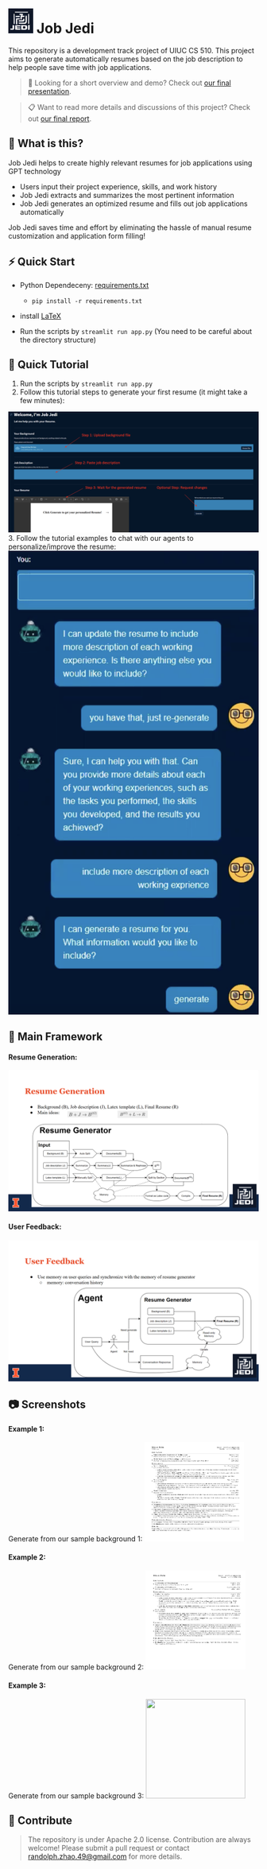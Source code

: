 # <img src="/utils/logo.png" width="50" height="50"> Job Jedi

This repository is a development track project of UIUC CS 510. This project aims to generate automatically resumes based on the job description to help people save time with job applications.

> :movie_camera: Looking for a short overview and demo? Check out [our final presentation](https://drive.google.com/file/d/135S6sEjWCkw2fl7JkV9TiDu-sVdYFGtt/view?usp=share_link).

> 📋 Want to read more details and discussions of this project? Check out [our final report](https://404.com).

## 🤔 What is this?

Job Jedi helps to create highly relevant resumes for job applications using GPT technology
- Users input their project experience, skills, and work history
- Job Jedi extracts and summarizes the most pertinent information
- Job Jedi generates an optimized resume and fills out job applications automatically

Job Jedi saves time and effort by eliminating the hassle of manual resume customization and application form filling!

## ⚡ Quick Start

- Python Dependeceny: [requirements.txt](/requirement.txt)

  - `pip install -r requirements.txt`

- install [LaTeX](https://www.latex-project.org/get/) 

- Run the scripts by `streamlit run app.py` (You need to be careful about the directory structure)

## :book: Quick Tutorial
1. Run the scripts by `streamlit run app.py`
2. Follow this tutorial steps to generate your first resume (it might take a few minutes): 
<img src="/utils/tutorial.png">
3. Follow the tutorial examples to chat with our agents to personalize/improve the resume: 
<img src="/utils/chat.png">

## :book: Main Framework
#### Resume Generation: 
<img src="/utils/resume_generation.png">

#### User Feedback: 
<img src="/utils/feedback.png">

## :camera: Screenshots
#### Example 1:
Generate from our sample background 1: 
<img src="/utils/b1j1.jpg" width="200" height="200">

#### Example 2:
Generate from our sample background 2: 
<img src="/utils/b2j1.jpg" width="200" height="200">

#### Example 3:
Generate from our sample background 3: 
<img src="/utils/b3j1.jpg" width="200" height="200">

## :handshake: Contribute

> The repository is under Apache 2.0 license. Contribution are always welcome! Please submit a pull request or contact randolph.zhao.49@gmail.com for more details.